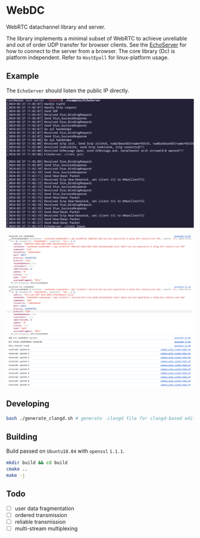 # WebDC

WebRTC datachannel library and server.

The library implements a minimal subset of WebRTC to achieve unreliable and out of order UDP transfer for browser clients.
See the [EchoServer](https://github.com/ayamir/webdc/blob/master/examples/EchoServer.c) for how to connect to the server from a browser.
The core library (Dc) is platform independent. Refer to `HostEpoll` for linux-platform usage.

## Example

The `EchoServer` should listen the public IP directly.

![image-20240227110417430](https://raw.githubusercontent.com/ayamir/blog-imgs/main/image-20240227110417430.png)

![image-20240221215854419](https://raw.githubusercontent.com/ayamir/blog-imgs/main/image-20240221215854419.png)

## Developing

```bash
bash ./generate_clangd.sh # generate .clangd file for clangd-based editor
```

## Building

Build passed on `Ubuntu18.04` with `openssl` `1.1.1`.

```bash
mkdir build && cd build
cmake ..
make -j
```

## Todo

- [ ] user data fragmentation
- [ ] ordered transmission
- [ ] reliable transmission
- [ ] multi-stream multiplexing
